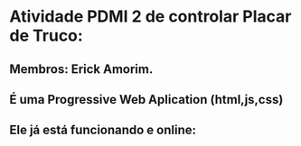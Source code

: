 # Atividade PDMI 2 de controlar Placar de Truco:
## Membros: Erick Amorim.
## É uma Progressive Web Aplication (html,js,css)
## Ele já está funcionando e online: 
